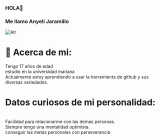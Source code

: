### HOLA👋
### Me llamo  __Anyeli Jaramillo__ 
![Alt](https://encrypted-tbn0.gstatic.com/images?q=tbn:ANd9GcSoWGmU6TlPZDnuVu2oXBQWuc6XD-S9nGyzrQ&usqp=CAU)  

# 💫 Acerca de mi:
Tengo 17 años de edad<br>estudio en la universidad mariana<br>Actualmente estoy aprendiendo a usar la herramienta de github y sus diversas variedades.<br>
# Datos curiosos de mi personalidad:
<br>Facilidad para relacionarme con las demas personas.<br>Siempre tengo una mentalidad optimista.<br>conseguir las metas personales con perseverancia




<!-- Proudly created with GPRM ( https://gprm.itsvg.in ) -->

<!--
**AnyeliJaramillo/AnyeliJaramillo** is a ✨ _special_ ✨ repository because its `README.md` (this file) appears on your GitHub profile.

Here are some ideas to get you started:

- 🔭 I’m currently working on ...
- 🌱 I’m currently learning ...
- 👯 I’m looking to collaborate on ...
- 🤔 I’m looking for help with ...
- 💬 Ask me about ...
- 📫 How to reach me: ...
- 😄 Pronouns: ...
- ⚡ Fun fact: ...
-->

